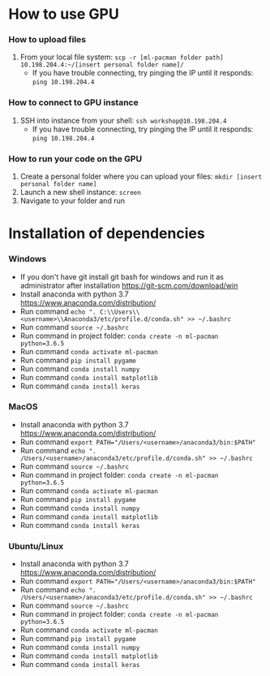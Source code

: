 
# How to use GPU

### How to upload files
1. From your local file system:
`scp -r [ml-pacman folder path] 10.198.204.4:~/[insert personal folder name]/`
    - If you have trouble connecting, try pinging the IP until it responds:
    `ping 10.198.204.4`


### How to connect to GPU instance
1. SSH into instance from your shell: `ssh workshop@10.198.204.4`
    - If you have trouble connecting, try pinging the IP until it responds:
    `ping 10.198.204.4`

### How to run your code on the GPU
1. Create a personal folder where you can upload your files:
`mkdir [insert personal folder name]`
2. Launch a new shell instance: `screen`
3. Navigate to your folder and run

# Installation of dependencies

### Windows
* If you don't have git install git bash for windows and run it as administrator after installation https://git-scm.com/download/win
* Install anaconda with python 3.7 https://www.anaconda.com/distribution/
* Run command ```echo ". C:\\Users\\<username>\\Anaconda3/etc/profile.d/conda.sh" >> ~/.bashrc```
* Run command ```source ~/.bashrc```
* Run command in project folder: ```conda create -n ml-pacman python=3.6.5```
* Run command ```conda activate ml-pacman```
* Run command ```pip install pygame```
* Run command ```conda install numpy```
* Run command ```conda install matplotlib```
* Run command ```conda install keras```
    
### MacOS
* Install anaconda with python 3.7 https://www.anaconda.com/distribution/
* Run command ```export PATH="/Users/<username>/anaconda3/bin:$PATH"```
* Run command ```echo ". /Users/<username>/anaconda3/etc/profile.d/conda.sh" >> ~/.bashrc```
* Run command ```source ~/.bashrc```
* Run command in project folder: ```conda create -n ml-pacman python=3.6.5```
* Run command ```conda activate ml-pacman```
* Run command ```pip install pygame```
* Run command ```conda install numpy```
* Run command ```conda install matplotlib```
* Run command ```conda install keras```

### Ubuntu/Linux
* Install anaconda with python 3.7 https://www.anaconda.com/distribution/
* Run command ```export PATH="/Users/<username>/anaconda3/bin:$PATH"```
* Run command ```echo ". /Users/<username>/anaconda3/etc/profile.d/conda.sh" >> ~/.bashrc```
* Run command ```source ~/.bashrc```
* Run command in project folder: ```conda create -n ml-pacman python=3.6.5```
* Run command ```conda activate ml-pacman```
* Run command ```pip install pygame```
* Run command ```conda install numpy```
* Run command ```conda install matplotlib```
* Run command ```conda install keras```
